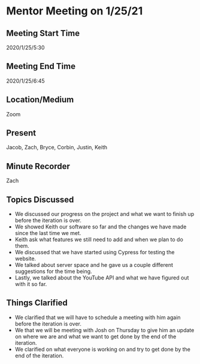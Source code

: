 # Mentor Meeting on 1/25/21

## Meeting Start Time

2020/1/25/5:30

## Meeting End Time

2020/1/25/6:45

## Location/Medium

Zoom

## Present

Jacob, Zach, Bryce, Corbin, Justin, Keith

## Minute Recorder

Zach

## Topics Discussed

- We discussed our progress on the project and what we want to finish up before the iteration is over. 
- We showed Keith our software so far and the changes we have made since the last time we met. 
- Keith ask what features we still need to add and when we plan to do them. 
- We discussed that we have started using Cypress for testing the website. 
- We talked about server space and he gave us a couple different suggestions for the time being. 
- Lastly, we talked about the YouTube API and what we have figured out with it so far. 

## Things Clarified

- We clarified that we will have to schedule a meeting with him again before the iteration is over.
- We that we will be meeting with Josh on Thursday to give him an update on where we are and what we want to get done by the end of the iteration. 
- We clarified on what everyone is working on and try to get done by the end of the iteration. 
